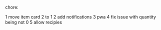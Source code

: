 chore:

1 move item card 2 to 1
2 add notifications
3 pwa
4 fix issue with quantity being not 0
5 allow recipies